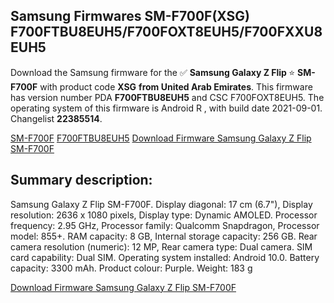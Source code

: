 <h2>Samsung Firmwares SM-F700F(XSG) F700FTBU8EUH5/F700FOXT8EUH5/F700FXXU8EUH5</h2>
Download the Samsung firmware for the ✅ <strong>Samsung Galaxy Z Flip </strong> ⭐ <strong>SM-F700F</strong> with product code <strong>XSG</strong> <strong> from United Arab Emirates</strong>. This firmware has version number PDA <strong>F700FTBU8EUH5</strong> and CSC F700FOXT8EUH5. The operating system of this firmware is Android R , with build date 2021-09-01. Changelist <strong>22385514</strong>.


[SM-F700F](https://samfirm.shop/samsung/model/SM-F700F)
[F700FTBU8EUH5](https://samfirm.shop/samsung/pda/F700FTBU8EUH5)
[Download Firmware Samsung Galaxy Z Flip SM-F700F](https://samfirm.shop/samsung/firmware/452314)
<h2>Summary description:</h2>
<p>Samsung Galaxy Z Flip SM-F700F. Display diagonal: 17 cm (6.7"), Display resolution: 2636 x 1080 pixels, Display type: Dynamic AMOLED. Processor frequency: 2.95 GHz, Processor family: Qualcomm Snapdragon, Processor model: 855+. RAM capacity: 8 GB, Internal storage capacity: 256 GB. Rear camera resolution (numeric): 12 MP, Rear camera type: Dual camera. SIM card capability: Dual SIM. Operating system installed: Android 10.0. Battery capacity: 3300 mAh. Product colour: Purple. Weight: 183 g</p>


[Download Firmware Samsung Galaxy Z Flip SM-F700F](https://samfirm.shop/samsung/firmware/452314)
